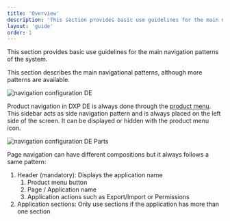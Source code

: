 ```yaml
---
title: 'Overview'
description: 'This section provides basic use guidelines for the main navigation patterns of the system.'
layout: 'guide'
order: 1
---
```


<div class="page-description">This section provides basic use guidelines for the main navigation patterns of the system.</div>

This section describes the main navigational patterns, although more patterns are available.

![navigation configuration DE](/lexicon/images/Navigation.jpg)

Product navigation in DXP DE is always done through the [product menu](../Sidebar/product_menu.html). This sidebar acts as side navigation pattern and is always placed on the left side of the screen. It can be displayed or hidden with the product menu icon.

![navigation configuration DE Parts](/lexicon/images/NavigationParts.jpg)

Page navigation can have different compositions but it always follows a same pattern:

1. Header (mandatory): Displays the application name
    1. Product menu button
    2. Page / Application name
    3. Application actions such as Export/Import or Permissions
2. Application sections: Only use sections if the application has more than one section
